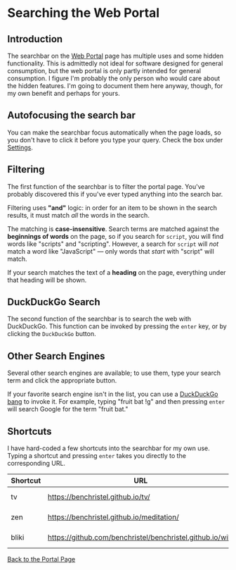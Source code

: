 # Searching the Web Portal

## Introduction

The searchbar on the [Web Portal](/portal) page has multiple uses and some hidden functionality. This is admittedly not ideal for software designed for general consumption, but the web portal is only partly intended for general consumption. I figure I'm probably the only person who would care about the hidden features. I'm going to document them here anyway, though, for my own benefit and perhaps for yours.

## Autofocusing the search bar

You can make the searchbar focus automatically when the page loads, so you don't have to click it before you type your query. Check the box under [Settings](/portal#settings).

## Filtering

The first function of the searchbar is to filter the portal page. You've probably discovered this if you've ever typed anything into the search bar.

Filtering uses **"and"** logic: in order for an item to be shown in the search results, it must match _all_ the words in the search.

The matching is **case-insensitive**. Search terms are matched against the **beginnings of words** on the page, so if you search for `script`, you will find words like "scripts" and "scripting". However, a search for `script` will _not_ match a word like "JavaScript" — only words that _start_ with "script" will match.

If your search matches the text of a **heading** on the page, everything under that heading will be shown.

## DuckDuckGo Search

The second function of the searchbar is to search the web with DuckDuckGo. This function can be invoked by pressing the `enter` key, or by clicking the `DuckDuckGo` button.

## Other Search Engines

Several other search engines are available; to use them, type your search term and click the appropriate button.

If your favorite search engine isn't in the list, you can use a [DuckDuckGo bang](https://duckduckgo.com/bangs) to invoke it. For example, typing "fruit bat !g" and then pressing `enter` will search Google for the term "fruit bat."

## Shortcuts

I have hard-coded a few shortcuts into the searchbar for my own use. Typing a shortcut and pressing `enter` takes you directly to the corresponding URL.

| Shortcut | URL | Description |
| -------- | --- | ----------- |
| tv       | https://benchristel.github.io/tv/ | Culture Machine
| zen      | https://benchristel.github.io/meditation/ | Meditation timer
| bliki    | https://github.com/benchristel/benchristel.github.io/wiki | My digital garden

<div class="space-32"></div>


<div class="centered-text">

[Back to the Portal Page](/portal)

</div>